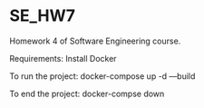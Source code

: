# SE_HW7

Homework 4 of Software Engineering course.


Requirements: Install Docker

To run the project:
docker-compose up -d —build

To end the project:
docker-compse down
